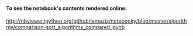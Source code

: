 #### To see the notebook's contents rendered online:

http://nbviewer.ipython.org/github/iamaziz/notebooky/blob/master/algorithmy/comparison-sort_algorithms_compared.ipynb

